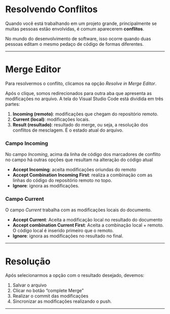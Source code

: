 
# Resolvendo Conflitos

Quando você está trabalhando em um projeto grande, principalmente se muitas pessoas estão envolvidas, é comum aparecerem **conflitos**.

No mundo do desenvolvimento de software, isso ocorre quando duas pessoas editam o mesmo pedaço de código de formas diferentes.


---

# Merge Editor

Para resolvermos o conflito, clicamos na opção *Resolve in Merge Editor*.

Após o clique, somos redirecionados para outra aba que apresenta as modificações no arquivo. A tela do Visual Studio Code está dividida em três partes:

1. **Incoming (remoto)**: modificações que chegam do repositório remoto.
2. **Current (local)**: modificações locais.
3. **Result (resultado)**: resultado do merge, ou seja, a resolução dos conflitos de mesclagem. É o estado atual do arquivo.


### Campo Incoming

No campo *Incoming*, acima da linha de código dos marcadores de conflito no campo há outras opções que resultam na alteração do código atual

- **Accept Incoming**: aceita modificações oriundas do remoto
- **Accept Combination Incoming First**: realiza a combinação com as linhas do código do repositório remoto no topo.
- **Ignore**: ignora as modificações.


### Campo Current

O campo *Current* trabalha com as modificações locais do documento.

- **Accept Current**: Aceita a modificação local no resultado do documento
- **Accept combination Current First**: Aceita a combinação local + remoto. O código local é inserido primeiro que o remoto.
- **Ignore**: ignora as modificações no resultado no final.


---

# Resolução

Após selecionarmos a opção com o resultado desejado, devemos:

1. Salvar o arquivo
2. Clicar no botão “complete Merge”
3. Realizar o commit das modificações
4. Sincronizar as modificações realizando o push.


---
